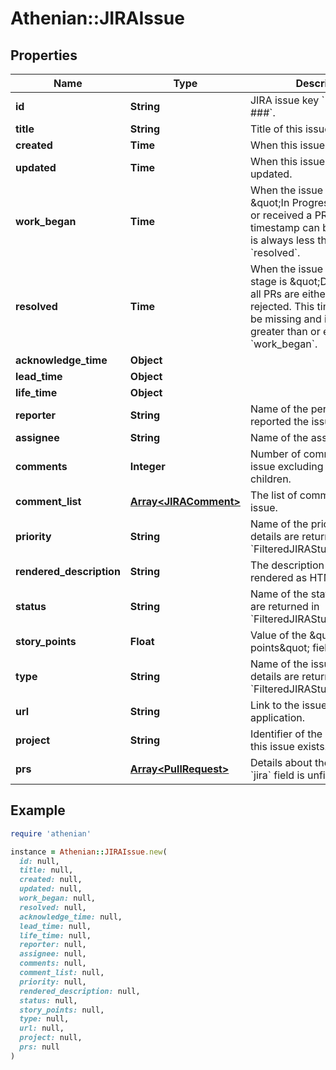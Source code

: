 # Athenian::JIRAIssue

## Properties

| Name | Type | Description | Notes |
| ---- | ---- | ----------- | ----- |
| **id** | **String** | JIRA issue key &#x60;PROJECT-###&#x60;. |  |
| **title** | **String** | Title of this issue. |  |
| **created** | **Time** | When this issue was created. |  |
| **updated** | **Time** | When this issue was last updated. |  |
| **work_began** | **Time** | When the issue entered the \&quot;In Progress\&quot; stage or received a PR. This timestamp can be missing and is always less than or equal to &#x60;resolved&#x60;. | [optional] |
| **resolved** | **Time** | When the issue finished: the stage is \&quot;Done\&quot; and all PRs are either released or rejected. This timestamp can be missing and is always greater than or equal to &#x60;work_began&#x60;. | [optional] |
| **acknowledge_time** | **Object** |  |  |
| **lead_time** | **Object** |  | [optional] |
| **life_time** | **Object** |  |  |
| **reporter** | **String** | Name of the person who reported the issue. |  |
| **assignee** | **String** | Name of the assigned person. | [optional] |
| **comments** | **Integer** | Number of comments in the issue excluding sub-tasks and children. |  |
| **comment_list** | [**Array&lt;JIRAComment&gt;**](JIRAComment.md) | The list of comments for the issue. | [optional] |
| **priority** | **String** | Name of the priority. The details are returned in &#x60;FilteredJIRAStuff.priorities&#x60;. |  |
| **rendered_description** | **String** | The description of the issue rendered as HTML. | [optional] |
| **status** | **String** | Name of the status. The details are returned in &#x60;FilteredJIRAStuff.statuses&#x60;. |  |
| **story_points** | **Float** | Value of the \&quot;story points\&quot; field. | [optional] |
| **type** | **String** | Name of the issue type. The details are returned in &#x60;FilteredJIRAStuff.issue_types&#x60;. |  |
| **url** | **String** | Link to the issue in JIRA web application. |  |
| **project** | **String** | Identifier of the project where this issue exists. |  |
| **prs** | [**Array&lt;PullRequest&gt;**](PullRequest.md) | Details about the mapped PRs. &#x60;jira&#x60; field is unfilled. | [optional] |

## Example

```ruby
require 'athenian'

instance = Athenian::JIRAIssue.new(
  id: null,
  title: null,
  created: null,
  updated: null,
  work_began: null,
  resolved: null,
  acknowledge_time: null,
  lead_time: null,
  life_time: null,
  reporter: null,
  assignee: null,
  comments: null,
  comment_list: null,
  priority: null,
  rendered_description: null,
  status: null,
  story_points: null,
  type: null,
  url: null,
  project: null,
  prs: null
)
```

